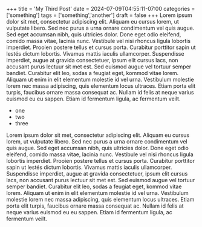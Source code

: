 +++
title = 'My Third Post'
date = 2024-07-09T04:55:11-07:00
categories = ['something']
tags = ['something','another']
draft = false
+++
Lorem ipsum dolor sit met, consectetur adipiscing elit. Aliquam eu cursus lorem, ut vulputate libero. Sed nec purus a urna ornare condimentum vel quis augue. Sed eget accumsan nibh, quis ultricies dolor. Done eget odio eleifend, comido massa vitae, lacinia nunc. Vestibule vel nisi rhoncus ligula lobortis imperdiet. Prooien postere tellus et cursus porta. Curabitur porttitor sapin ut lestés dictum lobortis. Vivamus mattis iaculis ullamcorper. Suspendisse imperdiet, augue at gravida consectetuer, ipsum elit cursus lacs, non accusant purus lectuur sit met est. Sed euismod augue vel tortuur semper bandiet. Curabitur elit leo, sodas a feugiat eget, kommod vitae lorem. Aliquam ut enim in elit elementum molestie id vel urna. Vestibulum molestie lorem nec massa adipiscing, quis elementum locus ultraces. Etiam porta elit turpis, faucibus ornare massa consequat ac. Nullam id felis at neque varius euismod eu eu sappen. Etiam id fermentum ligula, ac fermentum veilt.
<!--more-->

- one
- two
- three

Lorem ipsum dolor sit met, consectetur adipiscing elit. Aliquam eu cursus lorem, ut vulputate libero. Sed nec purus a urna ornare condimentum vel quis augue. Sed eget accumsan nibh, quis ultricies dolor. Done eget odio eleifend, comido massa vitae, lacinia nunc. Vestibule vel nisi rhoncus ligula lobortis imperdiet. Prooien postere tellus et cursus porta. Curabitur porttitor sapin ut lestés dictum lobortis. Vivamus mattis iaculis ullamcorper. Suspendisse imperdiet, augue at gravida consectetuer, ipsum elit cursus lacs, non accusant purus lectuur sit met est. Sed euismod augue vel tortuur semper bandiet. Curabitur elit leo, sodas a feugiat eget, kommod vitae lorem. Aliquam ut enim in elit elementum molestie id vel urna. Vestibulum molestie lorem nec massa adipiscing, quis elementum locus ultraces. Etiam porta elit turpis, faucibus ornare massa consequat ac. Nullam id felis at neque varius euismod eu eu sappen. Etiam id fermentum ligula, ac fermentum veilt.